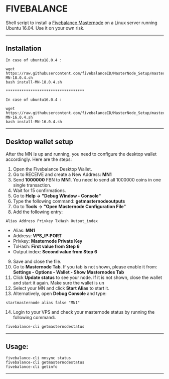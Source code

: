 # FIVEBALANCE
Shell script to install a [Fivebalance Masternode](http://www.fivebalance.com) on a Linux server running Ubuntu 16.04. Use it on your own risk.
***

## Installation
```
In case of ubuntu18.0.4 :

wget https://raw.githubusercontent.com/fivebalanceID/MasterNode_Setup/master/install-MN-18.0.4.sh
bash install-MN-18.0.4.sh

***********************************

In case of ubuntu16.0.4 :

wget https://raw.githubusercontent.com/fivebalanceID/MasterNode_Setup/master/install-MN-16.0.4.sh
bash install-MN-16.0.4.sh
```
***

## Desktop wallet setup  

After the MN is up and running, you need to configure the desktop wallet accordingly. Here are the steps:  
1. Open the Fivebalance Desktop Wallet.  
2. Go to RECEIVE and create a New Address: **MN1**  
3. Send **1000000** FBN to **MN1**. You need to send all 1000000 coins in one single transaction.
4. Wait for 15 confirmations.  
5. Go to **Help -> "Debug Window - Console"**  
6. Type the following command: **getmasternodeoutputs**
7. Go to  **Tools -> "Open Masternode Configuration File"**
8. Add the following entry:
```
Alias Address Privkey TxHash Output_index
```
* Alias: **MN1**
* Address: **VPS_IP:PORT**
* Privkey: **Masternode Private Key**
* TxHash: **First value from Step 6**
* Output index:  **Second value from Step 6**
9. Save and close the file.
10. Go to **Masternode Tab**. If you tab is not shown, please enable it from: **Settings - Options - Wallet - Show Masternodes Tab**
11. Click **Update status** to see your node. If it is not shown, close the wallet and start it again. Make sure the wallet is un
12. Select your MN and click **Start Alias** to start it.
13. Alternatively, open **Debug Console** and type:
```
startmasternode alias false "MN1"
```
14. Login to your VPS and check your masternode status by running the following command:.
```
fivebalance-cli getmasternodestatus
```
***

## Usage:
```
fivebalance-cli mnsync status
fivebalance-cli getmasternodestatus  
fivebalance-cli getinfo
```

***
